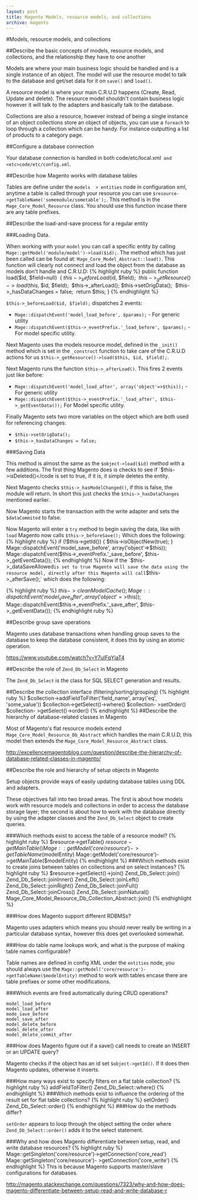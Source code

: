 ```yaml
---
layout: post
title: Magento Models, resource models, and collections
archive: magento
---
```


#Models, resource models, and collections

##Describe the basic concepts of models, resource models, and collections, and the relationship they have to one another

Models are where your main business logic should be handled and is a single instance of an object. The model will use the resource model to talk to the database and get/set data for it on `save()` and `load()`.

A resource model is where your main C.R.U.D happens (Create, Read, Update and delete). The resource model shouldn't contain business logic however it will talk to the adapters and basically talk to the database.

Collections are also a resource, however instead of being a single instance of an object collections store an object of objects, you can use a `foreach` to loop through a collection which can be handy. For instance outputting a list of products to a category page.

##Configure a database connection

Your database connection is handled in both <etc>code/etc/local.xml` and <etc>code/etc/config.xml`.

##Describe how Magento works with database tables

Tables are define under the `models  > entities` node in configuration xml, anytime a table is called through your resource you can use `$resource->getTableName('somemodule/sometable');`. This method is in the `Mage_Core_Model_Resource` class. You should use this function incase there are any table prefixes.

##Describe the load-and-save process for a regular entity

###Loading Data.

When working with your `model` you can call a specific entity by calling `Mage::getModel('module/model')->load($id);`. The method which has just been called can be found at: `Mage_Core_Model_Abstract::load()`. This function will clearly not connect and load the object from the database as models don't handle and C.R.U.D:
{% highlight ruby %}
	public function load($id, $field=null) 	{
    $this->_beforeLoad($id, $field); 
    $this->_getResource()->load($this, $id, $field); 
    $this->_afterLoad();
    $this->setOrigData(); 
    $this->_hasDataChanges = false; 
    return $this;
}
{% endhighlight %} 

`$this->_beforeLoad($id, $field);` dispatches 2 events:

- `Mage::dispatchEvent('model_load_before', $params);` - For generic utility
- `Mage::dispatchEvent($this->_eventPrefix.'_load_before', $params);` - For model specific utility.

Next Magento uses the models resource model, defined in the `_init()` method which is set in the `_construct` function to take care of the C.R.U.D actions for us `$this->_getResource()->load($this, $id, $field);`.

Next Magento runs the function `$this->_afterLoad()`. This fires 2 events just like before:

- `Mage::dispatchEvent('model_load_after', array('object'=>$this));` - For generic utility
- `Mage::dispatchEvent($this->_eventPrefix.'_load_after', $this->_getEventData());` For Model specific utility.

Finally Magento sets two more variables on the object which are both used for referencing changes:

- `$this->setOrigData();`
- `$this->_hasDataChanges = false;`

###Saving Data

This method is almost the same as the `$object->load($id)` method with a few additions.  The first thing Magento does is checks to see if `$this->isDeleted()</code is set to true, if it is, it simple deletes the entity.

Next Magento checks `$this->_hasModelChanged()`, if this is false, the module will return. In short this just checks the `$this->_hasDataChanges` mentioned earlier.

Now Magento starts the transaction with the write adapter and sets the `$dataCommited` to false.

Now Magento will enter a `try` method to begin saving the data, like with `load` Magento now calls `$this->_beforeSave();` Which does the following:
{% highlight ruby %}
	if (!$this->getId()) {
		$this->isObjectNew(true);
	}
Mage::dispatchEvent('model_save_before', array('object'=>$this));
Mage::dispatchEvent($this->_eventPrefix.'_save_before', $this->_getEventData());
{% endhighlight %}
Now if the `$this->_dataSaveAllowed` is set to true Magento will save the data using the resource model, directly after this Magento will call `$this->_afterSave();` which does the following:

{% highlight ruby %}
    $this->cleanModelCache();
Mage::dispatchEvent('model_save_after', array('object'=>$this));
Mage::dispatchEvent($this->_eventPrefix.'_save_after', $this->_getEventData());
{% endhighlight ruby %}

##Describe group save operations

Magento uses database transactions when handling group saves to the database to keep the database consistent, it does this by using an atomic operation. 

https://www.youtube.com/watch?v=Y7ulFqYjaT4

##Describe the role of `Zend_Db_Select` in Magento

The `Zend_Db_Select` is the class for SQL SELECT generation and results.

##Describe the collection interface (filtering/sorting/grouping)
{% highlight ruby %}
    $collection->addFieldToFilter('field_name', array('eq', 'some_value'))
$collection->getSelect()->where()
$collection- >setOrder()
$collection- >getSelect()->order()
{% endhighlight %}
##Describe the hierarchy of database-related classes in Magento

Most of Magento's flat resource models extend `Mage_Core_Model_Resource_Db_Abstract` which handles the main C.R.U.D, this model then extends the `Mage_Core_Model_Resource_Abstract` class.

http://excellencemagentoblog.com/question/describe-the-hierarchy-of-database-related-classes-in-magento/

##Describe the role and hierarchy of setup objects in Magento

Setup objects provide ways of easily updating database tables using DDL and adapters. 

These objectives fall into two broad areas. The first is about how models work with resource models and collections in order to access the database storage layer; the second is about how to work with the database directly by using the adapter classes and the `Zend_Db_Select` object to create queries.

###Which methods exist to access the table of a resource model?
{% highlight ruby %}
	$resource->getTable()
$resource- getMainTable()
Mage::getModel('core/resource')->getTableName($modelEntity)
Mage::getModel('core/resource')- >getMainTable($modelEntity)
{% endhighlight %}
###Which methods exist to create joins between tables on collections and on select instances? 
{% highlight ruby %}
	$resource->getSelect()->join()
Zend_Db_Select::join()
Zend_Db_Select::joinInner()
Zend_Db_Select::joinLeft()
Zend_Db_Select::joinRight()
Zend_Db_Select::joinFull()
Zend_Db_Select::joinCross()
Zend_Db_Select::joinNatural()
Mage_Core_Model_Resource_Db_Collection_Abstract::join()
{% endhighlight %}

###How does Magento support different RDBMSs?

Magento uses adapters which means you should never really be writing in a particular database syntax, however this does get overlooked somewhat.

###How do table name lookups work, and what is the purpose of making table names configurable?

Table names are defined in config XML under the `entities` node, you should always use the `Mage::getModel('core/resource')->getTableName($modelEntity)` method to work with tables encase there are table prefixes or some other modifications.

###Which events are fired automatically during CRUD operations? 

	model_load_before
	model_load_after
	mode_save_before
	model_save_after
	model_delete_before
	model_delete_after
	model_delete_commit_after

###How does Magento figure out if a save() call needs to create an INSERT or an UPDATE query?

Magento checks if the object has an id set `$object->getId()`. If it does then Magento updates, otherwise it inserts.

###How many ways exist to specify filters on a flat table collection?
{% highlight ruby %}
	addFieldToFilter()
Zend_Db_Select::where()
{% endhighlight %}
###Which methods exist to influence the ordering of the result set for flat table collections?
{% highlight ruby %}
	setOrder()
Zend_Db_Select::order()
{% endhighlight %}
###How do the methods differ?

`setOrder` appears to loop through the object setting the order where `Zend_Db_Select::order()` adds it to the select statement.

###Why and how does Magento differentiate between setup, read, and write database resources?
{% highlight ruby %}
	Mage::getSingleton('core/resource')->getConnection('core_read')
Mage::getSingleton('core/resource')- >getConnection('core_write')
{% endhighlight %}
This is because Magento supports master/slave configurations for databases.

http://magento.stackexchange.com/questions/7323/why-and-how-does-magento-differentiate-between-setup-read-and-write-database-r
